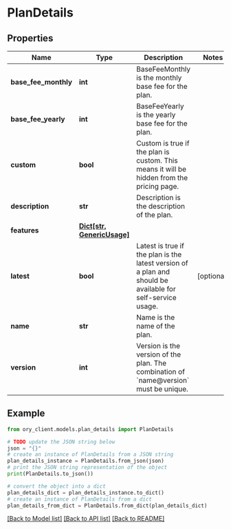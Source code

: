 # PlanDetails


## Properties

Name | Type | Description | Notes
------------ | ------------- | ------------- | -------------
**base_fee_monthly** | **int** | BaseFeeMonthly is the monthly base fee for the plan. | 
**base_fee_yearly** | **int** | BaseFeeYearly is the yearly base fee for the plan. | 
**custom** | **bool** | Custom is true if the plan is custom. This means it will be hidden from the pricing page. | 
**description** | **str** | Description is the description of the plan. | 
**features** | [**Dict[str, GenericUsage]**](GenericUsage.md) |  | 
**latest** | **bool** | Latest is true if the plan is the latest version of a plan and should be available for self-service usage. | [optional] 
**name** | **str** | Name is the name of the plan. | 
**version** | **int** | Version is the version of the plan. The combination of &#x60;name@version&#x60; must be unique. | 

## Example

```python
from ory_client.models.plan_details import PlanDetails

# TODO update the JSON string below
json = "{}"
# create an instance of PlanDetails from a JSON string
plan_details_instance = PlanDetails.from_json(json)
# print the JSON string representation of the object
print(PlanDetails.to_json())

# convert the object into a dict
plan_details_dict = plan_details_instance.to_dict()
# create an instance of PlanDetails from a dict
plan_details_from_dict = PlanDetails.from_dict(plan_details_dict)
```
[[Back to Model list]](../README.md#documentation-for-models) [[Back to API list]](../README.md#documentation-for-api-endpoints) [[Back to README]](../README.md)


